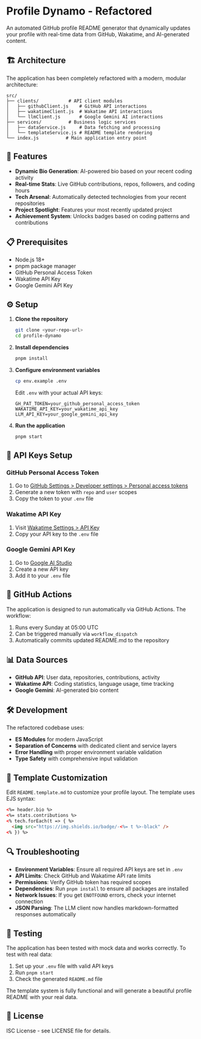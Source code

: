 # Profile Dynamo - Refactored

An automated GitHub profile README generator that dynamically updates your profile with real-time data from GitHub, Wakatime, and AI-generated content.

## 🏗️ Architecture

The application has been completely refactored with a modern, modular architecture:

```
src/
├── clients/           # API client modules
│   ├── githubClient.js    # GitHub API interactions
│   ├── wakatimeClient.js  # Wakatime API interactions
│   └── llmClient.js       # Google Gemini AI interactions
├── services/          # Business logic services
│   ├── dataService.js     # Data fetching and processing
│   └── templateService.js # README template rendering
└── index.js          # Main application entry point
```

## 🚀 Features

- **Dynamic Bio Generation**: AI-powered bio based on your recent coding activity
- **Real-time Stats**: Live GitHub contributions, repos, followers, and coding hours
- **Tech Arsenal**: Automatically detected technologies from your recent repositories
- **Project Spotlight**: Features your most recently updated project
- **Achievement System**: Unlocks badges based on coding patterns and contributions

## 📋 Prerequisites

- Node.js 18+ 
- pnpm package manager
- GitHub Personal Access Token
- Wakatime API Key
- Google Gemini API Key

## ⚙️ Setup

1. **Clone the repository**
   ```bash
   git clone <your-repo-url>
   cd profile-dynamo
   ```

2. **Install dependencies**
   ```bash
   pnpm install
   ```

3. **Configure environment variables**
   ```bash
   cp env.example .env
   ```
   
   Edit `.env` with your actual API keys:
   ```
   GH_PAT_TOKEN=your_github_personal_access_token
   WAKATIME_API_KEY=your_wakatime_api_key
   LLM_API_KEY=your_google_gemini_api_key
   ```

4. **Run the application**
   ```bash
   pnpm start
   ```

## 🔧 API Keys Setup

### GitHub Personal Access Token
1. Go to [GitHub Settings > Developer settings > Personal access tokens](https://github.com/settings/tokens)
2. Generate a new token with `repo` and `user` scopes
3. Copy the token to your `.env` file

### Wakatime API Key
1. Visit [Wakatime Settings > API Key](https://wakatime.com/settings/api-key)
2. Copy your API key to the `.env` file

### Google Gemini API Key
1. Go to [Google AI Studio](https://makersuite.google.com/app/apikey)
2. Create a new API key
3. Add it to your `.env` file

## 🤖 GitHub Actions

The application is designed to run automatically via GitHub Actions. The workflow:

1. Runs every Sunday at 05:00 UTC
2. Can be triggered manually via `workflow_dispatch`
3. Automatically commits updated README.md to the repository

## 📊 Data Sources

- **GitHub API**: User data, repositories, contributions, activity
- **Wakatime API**: Coding statistics, language usage, time tracking
- **Google Gemini**: AI-generated bio content

## 🛠️ Development

The refactored codebase uses:
- **ES Modules** for modern JavaScript
- **Separation of Concerns** with dedicated client and service layers
- **Error Handling** with proper environment variable validation
- **Type Safety** with comprehensive input validation

## 📝 Template Customization

Edit `README.template.md` to customize your profile layout. The template uses EJS syntax:

```html
<%= header.bio %>
<%= stats.contributions %>
<% tech.forEach(t => { %>
  <img src="https://img.shields.io/badge/-<%= t %>-black" />
<% }) %>
```

## 🔍 Troubleshooting

- **Environment Variables**: Ensure all required API keys are set in `.env`
- **API Limits**: Check GitHub and Wakatime API rate limits
- **Permissions**: Verify GitHub token has required scopes
- **Dependencies**: Run `pnpm install` to ensure all packages are installed
- **Network Issues**: If you get `ENOTFOUND` errors, check your internet connection
- **JSON Parsing**: The LLM client now handles markdown-formatted responses automatically

## 🧪 Testing

The application has been tested with mock data and works correctly. To test with real data:

1. Set up your `.env` file with valid API keys
2. Run `pnpm start`
3. Check the generated `README.md` file

The template system is fully functional and will generate a beautiful profile README with your real data.

## 📄 License

ISC License - see LICENSE file for details.
